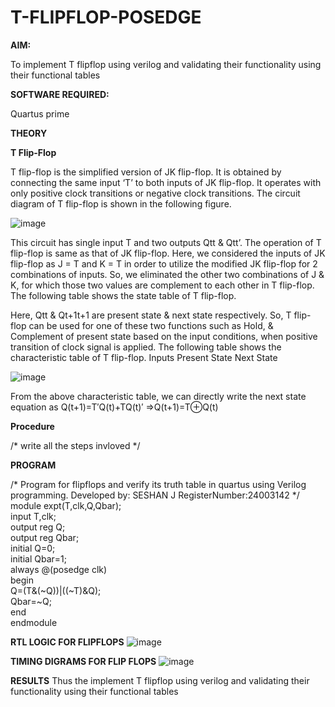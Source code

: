 # T-FLIPFLOP-POSEDGE

**AIM:**

To implement  T flipflop using verilog and validating their functionality using their functional tables

**SOFTWARE REQUIRED:**

Quartus prime

**THEORY**

**T Flip-Flop**

T flip-flop is the simplified version of JK flip-flop. It is obtained by connecting the same input ‘T’ to both inputs of JK flip-flop. It operates with only positive clock transitions or negative clock transitions. The circuit diagram of T flip-flop is shown in the following figure.

![image](https://github.com/naavaneetha/T-FLIPFLOP-POSEDGE/assets/154305477/458a68fe-2d08-4a9d-ac4f-7ae0480ce0bd)

 
This circuit has single input T and two outputs Qtt & Qtt’. The operation of T flip-flop is same as that of JK flip-flop. Here, we considered the inputs of JK flip-flop as J = T and K = T in order to utilize the modified JK flip-flop for 2 combinations of inputs. So, we eliminated the other two combinations of J & K, for which those two values are complement to each other in T flip-flop. The following table shows the state table of T flip-flop.

Here, Qtt & Qt+1t+1 are present state & next state respectively. So, T flip-flop can be used for one of these two functions such as Hold, & Complement of present state based on the input conditions, when positive transition of clock signal is applied. The following table shows the characteristic table of T flip-flop. Inputs Present State Next State

![image](https://github.com/naavaneetha/T-FLIPFLOP-POSEDGE/assets/154305477/cdd7fb32-539f-4b66-bb8d-f305a153c886)

 
From the above characteristic table, we can directly write the next state equation as Q(t+1)=T′Q(t)+TQ(t)′ ⇒Q(t+1)=T⊕Q(t)

**Procedure**

/* write all the steps invloved */

**PROGRAM**

/* Program for flipflops and verify its truth table in quartus using Verilog programming. Developed by: SESHAN J RegisterNumber:24003142
*/
module expt(T,clk,Q,Qbar);       
input T,clk;           
output reg Q;              
output reg Qbar;                 
initial Q=0;            
initial Qbar=1;                 
always @(posedge clk)               
begin                        
Q=(T&(~Q))|((~T)&Q);              
Qbar=~Q;              
end                    
endmodule              

**RTL LOGIC FOR FLIPFLOPS**
![image](https://github.com/user-attachments/assets/ae62d941-e548-4045-af77-f75aef2fea93)

**TIMING DIGRAMS FOR FLIP FLOPS**
![image](https://github.com/user-attachments/assets/8e318968-a042-43c1-989e-65207ba6f1ba)

**RESULTS**
 Thus the implement T flipflop using verilog and validating their functionality using their functional tables
